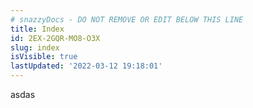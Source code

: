 ```yaml
---
# snazzyDocs - DO NOT REMOVE OR EDIT BELOW THIS LINE
title: Index
id: 2EX-2GQR-MO8-O3X
slug: index
isVisible: true
lastUpdated: '2022-03-12 19:18:01'
---
```

<p>asdas</p>